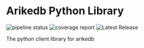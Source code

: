 # Arikedb Python Library

![pipeline status](https://gitlab.com/arikedb1/languages-library-support/arikedb-python-library/badges/main/pipeline.svg)
![coverage report](https://gitlab.com/arikedb1/languages-library-support/arikedb-python-library/badges/main/coverage.svg)
![Latest Release](https://gitlab.com/arikedb1/languages-library-support/arikedb-python-library/-/badges/release.svg)

The python client library for arikedb
